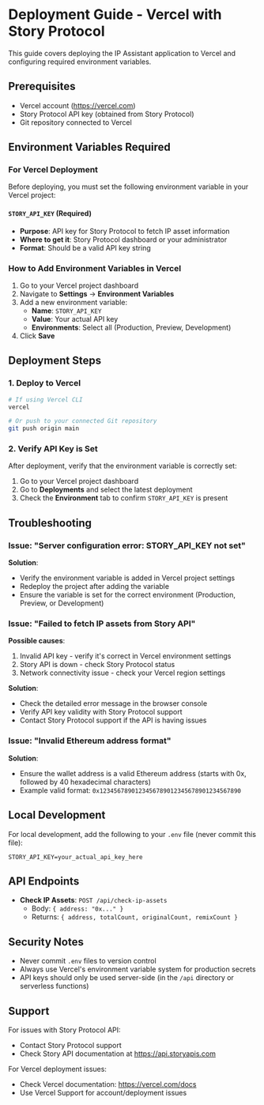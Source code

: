 # Deployment Guide - Vercel with Story Protocol

This guide covers deploying the IP Assistant application to Vercel and configuring required environment variables.

## Prerequisites

- Vercel account (https://vercel.com)
- Story Protocol API key (obtained from Story Protocol)
- Git repository connected to Vercel

## Environment Variables Required

### For Vercel Deployment

Before deploying, you must set the following environment variable in your Vercel project:

#### `STORY_API_KEY` (Required)
- **Purpose**: API key for Story Protocol to fetch IP asset information
- **Where to get it**: Story Protocol dashboard or your administrator
- **Format**: Should be a valid API key string

### How to Add Environment Variables in Vercel

1. Go to your Vercel project dashboard
2. Navigate to **Settings** → **Environment Variables**
3. Add a new environment variable:
   - **Name**: `STORY_API_KEY`
   - **Value**: Your actual API key
   - **Environments**: Select all (Production, Preview, Development)
4. Click **Save**

## Deployment Steps

### 1. Deploy to Vercel

```bash
# If using Vercel CLI
vercel

# Or push to your connected Git repository
git push origin main
```

### 2. Verify API Key is Set

After deployment, verify that the environment variable is correctly set:

1. Go to your Vercel project dashboard
2. Go to **Deployments** and select the latest deployment
3. Check the **Environment** tab to confirm `STORY_API_KEY` is present

## Troubleshooting

### Issue: "Server configuration error: STORY_API_KEY not set"

**Solution**: 
- Verify the environment variable is added in Vercel project settings
- Redeploy the project after adding the variable
- Ensure the variable is set for the correct environment (Production, Preview, or Development)

### Issue: "Failed to fetch IP assets from Story API"

**Possible causes**:
1. Invalid API key - verify it's correct in Vercel environment settings
2. Story API is down - check Story Protocol status
3. Network connectivity issue - check your Vercel region settings

**Solution**:
- Check the detailed error message in the browser console
- Verify API key validity with Story Protocol support
- Contact Story Protocol support if the API is having issues

### Issue: "Invalid Ethereum address format"

**Solution**: 
- Ensure the wallet address is a valid Ethereum address (starts with 0x, followed by 40 hexadecimal characters)
- Example valid format: `0x1234567890123456789012345678901234567890`

## Local Development

For local development, add the following to your `.env` file (never commit this file):

```
STORY_API_KEY=your_actual_api_key_here
```

## API Endpoints

- **Check IP Assets**: `POST /api/check-ip-assets`
  - Body: `{ address: "0x..." }`
  - Returns: `{ address, totalCount, originalCount, remixCount }`

## Security Notes

- Never commit `.env` files to version control
- Always use Vercel's environment variable system for production secrets
- API keys should only be used server-side (in the `/api` directory or serverless functions)

## Support

For issues with Story Protocol API:
- Contact Story Protocol support
- Check Story API documentation at https://api.storyapis.com

For Vercel deployment issues:
- Check Vercel documentation: https://vercel.com/docs
- Use Vercel Support for account/deployment issues
